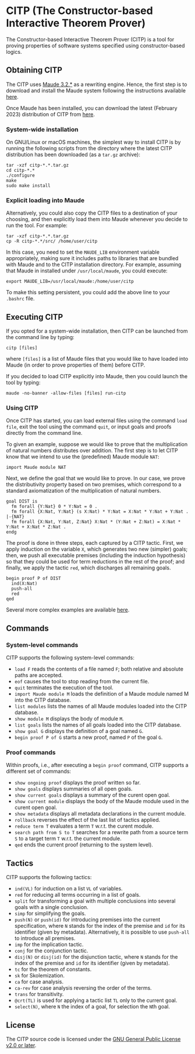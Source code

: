 # CITP (The Constructor-based Interactive Theorem Prover)

The Constructor-based Interactive Theorem Prover (CITP) is a
tool for proving properties of software systems specified using
constructor-based logics.

## Obtaining CITP

The CITP uses [Maude 3.2.*](http://maude.cs.illinois.edu/w/index.php?title=The_Maude_System)
as a rewriting engine. Hence, the first step is to download and
install the Maude system following the instructions available
[here](http://maude.cs.illinois.edu/w/index.php?title=Maude_download_and_installation).

Once Maude has been installed, you can download the latest (February 2023) distribution
of CITP from [here](https://github.com/ittutu/CITP/blob/master/Tool/dist/citp-23.02.tar.gz).

### System-wide installation

On GNU/Linux or macOS machines, the simplest way to install CITP is by
running the following scripts from the directory where the latest CITP
distribution has been downloaded (as a `tar.gz` archive):

```shell
tar -xzf citp-*.*.tar.gz
cd citp-*.*
./configure
make
sudo make install
```

### Explicit loading into Maude

Alternatively, you could also copy the CITP files to a destination of
your choosing, and then explicitly load them into Maude whenever you
decide to run the tool. For example:

```shell
tar -xzf citp-*.*.tar.gz
cp -R citp-*.*/src/ /home/user/citp
```

In this case, you need to set the `MAUDE_LIB` environment variable
appropriately, making sure it includes paths to libraries that are
bundled with Maude and to the CITP installation directory.  For
example, assuming that Maude in installed under `/usr/local/maude`,
you could execute:

```shell
export MAUDE_LIB=/usr/local/maude:/home/user/citp
```

To make this setting persistent, you could add the above line to your
`.bashrc` file.

## Executing CITP

If you opted for a system-wide installation, then CITP can be launched
from the command line by typing:

```shell
citp [files]
```

where `[files]` is a list of Maude files that you would like to have
loaded into Maude (in order to prove properties of them) before CITP.

If you decided to load CITP explicitly into Maude, then you could
launch the tool by typing:

```shell
maude -no-banner -allow-files [files] run-citp
```

### Using CITP

Once CITP has started, you can load external files using the command
`load file`, exit the tool using the command `quit`, or input goals
and proofs directly from the command line.

To given an example, suppose we would like to prove that the
multiplication of natural numbers distributes over addition.
The first step is to let CITP know that we intend to use the
(predefined) Maude module `NAT`:

```
import Maude module NAT
```

Next, we define the goal that we would like to prove. In our case,
we prove the distributivity property based on two premises, which
correspond to a standard axiomatization of the multiplication of
natural numbers.

```
goal DIST is
  fm forall {Y:Nat} 0 * Y:Nat = 0 .
  fm forall {X:Nat, Y:Nat} (s X:Nat) * Y:Nat = X:Nat * Y:Nat + Y:Nat .
|-{NAT}
  fm forall {X:Nat, Y:Nat, Z:Nat} X:Nat * (Y:Nat + Z:Nat) = X:Nat * Y:Nat + X:Nat * Z:Nat .
endg
```

The proof is done in three steps, each captured by a CITP tactic.
First, we apply induction on the variable `X`, which generates two new
(simpler) goals; then, we push all executable premises (including the
induction hypothesis) so that they could be used for term reductions
in the rest of the proof; and finally, we apply the tactic `red`,
which discharges all remaining goals.

```
begin proof P of DIST
  ind(X:Nat)
  push-all
  red
qed
```

Several more complex examples are available [here](https://github.com/ittutu/CITP/tree/master/Examples).

## Commands

### System-level commands

CITP supports the following system-level commands:
- `load F` reads the contents of a file named `F`; both relative and absolute paths are accepted.
- `eof` causes the tool to stop reading from the current file.
- `quit` terminates the execution of the tool.
- `import Maude module M` loads the definition of a Maude module named M into the CITP database.
- `list modules` lists the names of all Maude modules loaded into the CITP  database.
- `show module M` displays the body of module `M`.
- `list goals` lists the names of all goals loaded into the CITP database.
- `show goal G` displays the definition of a goal named `G`.
- `begin proof P of G` starts a new proof, named `P` of the goal `G`.

### Proof commands

Within proofs, i.e., after executing a `begin proof` command, CITP supports a different set of commands:
- `show ongoing proof` displays the proof written so far.
- `show goals` displays summaries of all open goals.
- `show current goals` displays a summary of the curent open goal.
- `show current module` displays the body of the Maude module used in the curent open goal.
- `show metadata` displays all metadata declarations in the current module.
- `rollback` reverses the effect of the last list of tactics applied.
- `reduce term T` evaluates a term `T` w.r.t. the curent module.
- `search path from S to T` searches for a rewrite path from a source term `S` to a target term `T` w.r.t. the current module.
- `qed` ends the current proof (returning to the system level).

## Tactics

CITP supports the following tactics:
- `ind(VL)` for induction on a list `VL` of variables.
- `red` for reducing all terms occurring in a list of goals.
- `split` for transforming a goal with multiple conclusions into several goals with a single conclusion.
- `simp` for simplifying the goals.
- `push(N)` or `push(id)` for introducing premises into the current specification, where `N` stands for the index of the premise and `id` for its identifier (given by metadata). Alternatively, it is possible to use `push-all` to introduce all premises.
- `imp` for the implication tactic.
- `conj` for the conjunction tactic.
- `disj(N)` or `disj(id)` for the disjunction tactic, where `N` stands for the index of the premise and `id` for its identifier (given by metadata).
- `tc` for the theorem of constants.
- `sk` for Skolemization.
- `ca` for case analysis.
- `ca-rev` for case analysis reversing the order of the terms.
- `trans` for transitivity.
- `@crt(TL)` is used for applying a tactic list `TL` only to the current goal.
- `select(N)`, where `N` the index of a goal, for selection the `N`th goal.

## License

The CITP source code is licensed under the [GNU General Public License v2.0 or later](https://www.gnu.org/licenses/old-licenses/lgpl-2.0.html).

